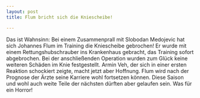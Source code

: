 ```yaml
---
layout: post
title: Flum bricht sich die Kniescheibe!

---
```


Das ist Wahnsinn: Bei einem Zusammenprall mit Slobodan Medojevic hat sich Johannes Flum im Training die Kniescheibe gebrochen! Er wurde mit einem Rettungshubschrauber ins Krankenhaus gebracht, das Training sofort abgebrochen. Bei der anschließenden Operation wurden zum Glück keine weiteren Schäden im Knie festgestellt. Armin Veh, der sich in einer ersten Reaktion schockiert zeigte, macht jetzt aber Hoffnung. Flum wird nach der Prognose der Ärzte seine Karriere wohl fortsetzen können. Diese Saison und wohl auch weite Teile der nächsten dürften aber gelaufen sein. Was für ein Horror!


